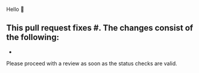 Hello :wave:

This pull request fixes #<issue>. The changes consist of the following:
 -
 -


Please proceed with a review as soon as the status checks are valid.
